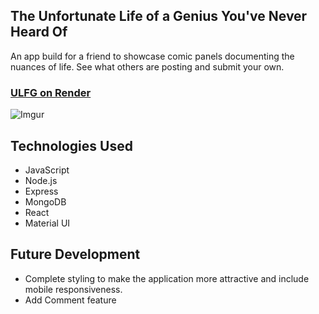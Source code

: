 ## The Unfortunate Life of a Genius You've Never Heard Of

An app build for a friend to showcase comic panels documenting the nuances of life. See what others are posting and submit your own.

### [ULFG on Render](https://ulfg.onrender.com/)
![Imgur](https://i.imgur.com/dYbF4ro.png)

## Technologies Used
- JavaScript
- Node.js
- Express
- MongoDB
- React
- Material UI
  
## Future Development
- Complete styling to make the application more attractive and include mobile responsiveness.
- Add Comment feature
